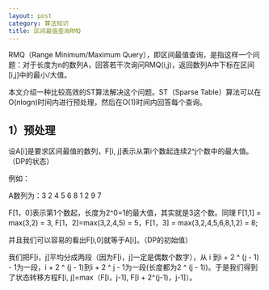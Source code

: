 ```yaml
---
layout: post
category: 算法知识
title: 区间最值查询RMQ
---
```


RMQ（Range Minimum/Maximum Query），即区间最值查询，是指这样一个问题：对于长度为n的数列A，回答若干次询问RMQ(i,j)，返回数列A中下标在区间[i,j]中的最小/大值。

本文介绍一种比较高效的ST算法解决这个问题。ST（Sparse Table）算法可以在O(nlogn)时间内进行预处理，然后在O(1)时间内回答每个查询。

## 1）预处理

设A[i]是要求区间最值的数列，F[i, j]表示从第i个数起连续2^j个数中的最大值。（DP的状态）

例如：

A数列为：3 2 4 5 6 8 1 2 9 7

F[1，0]表示第1个数起，长度为2^0=1的最大值，其实就是3这个数。同理 F[1,1] = max(3,2) = 3, F[1，2]=max(3,2,4,5) = 5，F[1，3] = max(3,2,4,5,6,8,1,2) = 8;

并且我们可以容易的看出F[i,0]就等于A[i]。（DP的初始值）


我们把F[i，j]平均分成两段（因为F[i，j]一定是偶数个数字），从 i 到i + 2 ^ (j - 1) - 1为一段，i + 2 ^ (j - 1)到i + 2 ^ j - 1为一段(长度都为2 ^ (j - 1))。于是我们得到了状态转移方程F[i, j]=max（F[i，j-1], F[i + 2^(j-1)，j-1]）。

